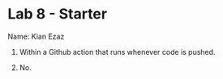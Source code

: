 # Lab 8 - Starter

Name: Kian Ezaz

1. Within a Github action that runs whenever code is pushed.

2. No.